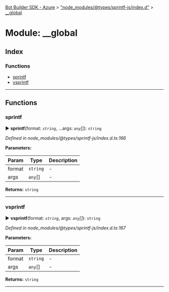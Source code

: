 [Bot Builder SDK - Azure](../README.md) > ["node_modules/@types/sprintf-js/index.d"](../modules/_node_modules__types_sprintf_js_index_d_.md) > [__global](../modules/_node_modules__types_sprintf_js_index_d_.__global.md)



# Module: __global

## Index

### Functions

* [sprintf](_node_modules__types_sprintf_js_index_d_.__global.md#sprintf)
* [vsprintf](_node_modules__types_sprintf_js_index_d_.__global.md#vsprintf)



---
## Functions
<a id="sprintf"></a>

###  sprintf

► **sprintf**(format: *`string`*, ...args: *`any`[]*): `string`



*Defined in node_modules/@types/sprintf-js/index.d.ts:166*



**Parameters:**

| Param | Type | Description |
| ------ | ------ | ------ |
| format | `string`   |  - |
| args | `any`[]   |  - |





**Returns:** `string`





___

<a id="vsprintf"></a>

###  vsprintf

► **vsprintf**(format: *`string`*, args: *`any`[]*): `string`



*Defined in node_modules/@types/sprintf-js/index.d.ts:167*



**Parameters:**

| Param | Type | Description |
| ------ | ------ | ------ |
| format | `string`   |  - |
| args | `any`[]   |  - |





**Returns:** `string`





___


